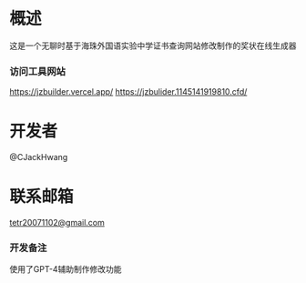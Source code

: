 # 概述
这是一个无聊时基于海珠外国语实验中学证书查询网站修改制作的奖状在线生成器
### 访问工具网站
https://jzbuilder.vercel.app/
https://jzbulider.1145141919810.cfd/
# 开发者
@CJackHwang
# 联系邮箱
tetr20071102@gmail.com
### 开发备注
使用了GPT-4辅助制作修改功能
